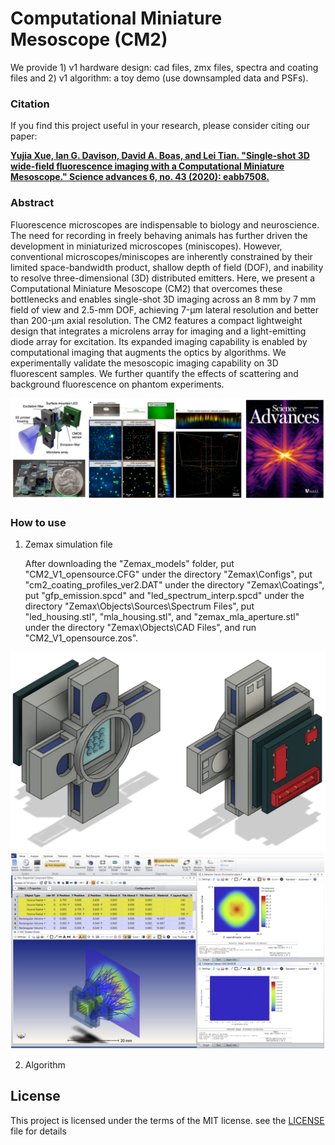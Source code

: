 # Computational Miniature Mesoscope (CM2)
We provide 1) v1 hardware design: cad files, zmx files, spectra and coating files and 2) v1 algorithm: a toy demo (use downsampled data and PSFs).


### Citation
If you find this project useful in your research, please consider citing our paper:

[**Yujia Xue, Ian G. Davison, David A. Boas, and Lei Tian. "Single-shot 3D wide-field fluorescence imaging with a Computational Miniature Mesoscope." Science advances 6, no. 43 (2020): eabb7508.**](https://www.science.org/doi/full/10.1126/sciadv.abb7508)


### Abstract
Fluorescence microscopes are indispensable to biology and neuroscience. The need for recording in freely behaving animals has further driven the development in miniaturized microscopes (miniscopes). However, conventional microscopes/miniscopes are inherently constrained by their limited space-bandwidth product, shallow depth of field (DOF), and inability to resolve three-dimensional (3D) distributed emitters. Here, we present a Computational Miniature Mesoscope (CM2) that overcomes these bottlenecks and enables single-shot 3D imaging across an 8 mm by 7 mm field of view and 2.5-mm DOF, achieving 7-μm lateral resolution and better than 200-μm axial resolution. The CM2 features a compact lightweight design that integrates a microlens array for imaging and a light-emitting diode array for excitation. Its expanded imaging capability is enabled by computational imaging that augments the optics by algorithms. We experimentally validate the mesoscopic imaging capability on 3D fluorescent samples. We further quantify the effects of scattering and background fluorescence on phantom experiments.

<p align="center">
  <img src="/Images/Cover.PNG">
</p>


### How to use
1) Zemax simulation file

   After downloading the "Zemax_models" folder, put "CM2_V1_opensource.CFG" under the directory "Zemax\Configs", put "cm2_coating_profiles_ver2.DAT" under the      directory "Zemax\Coatings", put "gfp_emission.spcd" and "led_spectrum_interp.spcd" under the directory "Zemax\Objects\Sources\Spectrum Files", put "led_housing.stl",  "mla_housing.stl", and "zemax_mla_aperture.stl" under the directory "Zemax\Objects\CAD Files", and run "CM2_V1_opensource.zos".

<p align="center">
    <img src="/Images/CAD.PNG">
    <img src="/Images/Zemax.PNG">
</p>

2) Algorithm



## License
This project is licensed under the terms of the MIT license. see the [LICENSE](LICENSE) file for details
